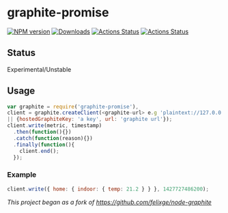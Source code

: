 # graphite-promise

[![NPM version][npm-image]][npm-url] [![Downloads][downloads-image]][npm-url] [![Actions Status](https://github.com/ashpool/graphite-promise/workflows/Node.js%20Package/badge.svg)](https://github.com/ashpool/graphite-promise/actions)
[![Actions Status](https://github.com/ashpool/graphite-promise/workflows/Node%20CI/badge.svg)](https://github.com/ashpool/graphite-promise/actions)

## Status

Experimental/Unstable

## Usage

```js
var graphite = require('graphite-promise'),
client = graphite.createClient(<graphite-url> e.g 'plaintext://127.0.0.1:2003/'
|| {hostedGraphiteKey: 'a key', url: 'graphite url'});
client.write(metric, timestamp)
  .then(function(){})
  .catch(function(reason){})
  .finally(function(){
    client.end();
  });
```

### Example

```js
client.write({ home: { indoor: { temp: 21.2 } } }, 1427727486200);
```

_This project began as a fork of https://github.com/felixge/node-graphite_

[npm-url]: https://npmjs.org/package/graphite-promise
[downloads-image]: http://img.shields.io/npm/dm/graphite-promise.svg
[npm-image]: http://img.shields.io/npm/v/graphite-promise.svg

